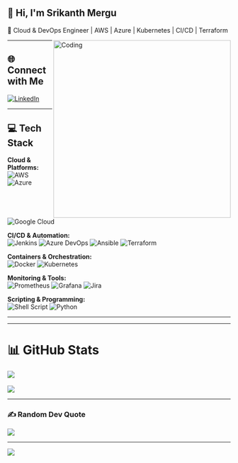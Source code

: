 ## 👋 Hi, I'm Srikanth Mergu  
🚀 Cloud & DevOps Engineer | AWS | Azure | Kubernetes | CI/CD | Terraform  

<img align="right" alt="Coding" width="400" src="https://cdn.dribbble.com/users/1162077/screenshots/3848914/programmer.gif">

---

## 🌐 Connect with Me
[![LinkedIn](https://img.shields.io/badge/LinkedIn-%230077B5.svg?logo=linkedin&logoColor=white)](https://www.linkedin.com/in/srikanthmergu2009/)  


---

## 💻 Tech Stack  

**Cloud & Platforms:**  
![AWS](https://img.shields.io/badge/AWS-%23FF9900.svg?style=for-the-badge&logo=amazon-aws&logoColor=white) 
![Azure](https://img.shields.io/badge/Azure-%230072C6.svg?style=for-the-badge&logo=azure-devops&logoColor=white) 
![Google Cloud](https://img.shields.io/badge/Google%20Cloud-%234285F4.svg?style=for-the-badge&logo=google-cloud&logoColor=white)  

**CI/CD & Automation:**  
![Jenkins](https://img.shields.io/badge/jenkins-%232C5263.svg?style=for-the-badge&logo=jenkins&logoColor=white) 
![Azure DevOps](https://img.shields.io/badge/Azure%20DevOps-%230072C6.svg?style=for-the-badge&logo=azure-devops&logoColor=white) 
![Ansible](https://img.shields.io/badge/ansible-%231A1918.svg?style=for-the-badge&logo=ansible&logoColor=white) 
![Terraform](https://img.shields.io/badge/terraform-%235835CC.svg?style=for-the-badge&logo=terraform&logoColor=white)  

**Containers & Orchestration:**  
![Docker](https://img.shields.io/badge/docker-%230db7ed.svg?style=for-the-badge&logo=docker&logoColor=white) 
![Kubernetes](https://img.shields.io/badge/kubernetes-%23326ce5.svg?style=for-the-badge&logo=kubernetes&logoColor=white)  

**Monitoring & Tools:**  
![Prometheus](https://img.shields.io/badge/prometheus-%23E6522C.svg?style=for-the-badge&logo=prometheus&logoColor=white) 
![Grafana](https://img.shields.io/badge/grafana-%23F46800.svg?style=for-the-badge&logo=grafana&logoColor=white) 
![Jira](https://img.shields.io/badge/jira-%230A0FFF.svg?style=for-the-badge&logo=jira&logoColor=white)  

**Scripting & Programming:**  
![Shell Script](https://img.shields.io/badge/shell_script-%23121011.svg?style=for-the-badge&logo=gnu-bash&logoColor=white) 
![Python](https://img.shields.io/badge/python-%233776AB.svg?style=for-the-badge&logo=python&logoColor=white)  

---

---

# 📊 GitHub Stats  
![](https://github-readme-stats.vercel.app/api?username=sri09kanth&theme=default&hide_border=false&include_all_commits=false&count_private=false)<br/>  
![](https://github-readme-streak-stats.herokuapp.com/?user=sri09kanth&theme=default&hide_border=false)<br/>

---

### ✍️ Random Dev Quote  
![](https://quotes-github-readme.vercel.app/api?type=horizontal&theme=radical)  

---

[![](https://visitcount.itsvg.in/api?id=sri09kanth&icon=5&color=3)](https://visitcount.itsvg.in)
